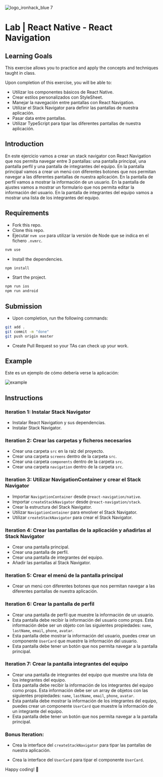 ![logo_ironhack_blue 7](https://user-images.githubusercontent.com/23629340/40541063-a07a0a8a-601a-11e8-91b5-2f13e4e6b441.png)

# Lab | React Native - React Navigation

## Learning Goals

This exercise allows you to practice and apply the concepts and techniques taught in class.

Upon completion of this exercise, you will be able to:

- Utilizar los componentes básicos de React Native.
- Crear estilos personalizados con StyleSheet.
- Manejar la navegación entre pantallas con React Navigation.
- Utilizar el Stack Navigator para definir las pantallas de nuestra aplicación.
- Pasar data entre pantallas.
- Utilizar TypeScript para tipar las diferentes pantallas de nuestra aplicación.

## Introduction

En este ejercicio vamos a crear un stack navigator con React Navigation que nos permita navegar entre 3 pantallas: una pantalla principal, una pantalla perfil y una pantalla de integrantes del equipo. En la pantalla principal vamos a crear un menú con diferentes botones que nos permitan navegar a las diferentes pantallas de nuestra aplicación. En la pantalla de perfil vamos a mostrar la información de un usuario. En la pantalla de ajustes vamos a mostrar un formulario que nos permita editar la información del usuario. En la pantalla de integrantes del equipo vamos a mostrar una lista de los integrantes del equipo.

## Requirements

- Fork this repo.
- Clone this repo.
- Ejecutar `nvm use` para utilizar la versión de Node que se indica en el fichero `.nvmrc`.

```bash
nvm use
```

- Install the dependencies.

```bash
npm install
```

- Start the project.

```bash
npm run ios
npm run android
```

## Submission

- Upon completion, run the following commands:

```bash
git add .
git commit -m "done"
git push origin master
```

- Create Pull Request so your TAs can check up your work.

## Example

Este es un ejemplo de cómo debería verse la aplicación:

![example](./assets/Navigation.GIF)

## Instructions

### Iteration 1: Instalar Stack Navigator

- Instalar React Navigation y sus dependencias.
- Instalar Stack Navigator.

### Iteration 2: Crear las carpetas y ficheros necesarios

- Crear una carpeta `src` en la raíz del proyecto.
- Crear una carpeta `screens` dentro de la carpeta `src`.
- Crear una carpeta `components` dentro de la carpeta `src`.
- Crear una carpeta `navigation` dentro de la carpeta `src`.

### Iteration 3: Utilizar NavigationContainer y crear el Stack Navigator

- Importar `NavigationContainer` desde `@react-navigation/native`.
- Importar `createStackNavigator` desde `@react-navigation/stack`.
- Crear la estructura del Stack Navigator.
- Utilizar `NavigationContainer` para envolver el Stack Navigator.
- Utilizar `createStackNavigator` para crear el Stack Navigator.

### Iteration 4: Crear las pantallas de la aplicación y añadirlas al Stack Navigator

- Crear una pantalla principal.
- Crear una pantalla de perfil.
- Crear una pantalla de integrantes del equipo.
- Añadir las pantallas al Stack Navigator.

### Iteration 5: Crear el menú de la pantalla principal

- Crear un menú con diferentes botones que nos permitan navegar a las diferentes pantallas de nuestra aplicación.

### Iteration 6: Crear la pantalla de perfil

- Crear una pantalla de perfil que muestre la información de un usuario.
- Esta pantalla debe recibir la información del usuario como props. Esta información debe ser un objeto con las siguientes propiedades: `name`, `lastName`, `email`, `phone`, `avatar`.
- Esta pantalla debe mostrar la información del usuario, puedes crear un componente `UserCard` que muestre la información del usuario.
- Esta pantalla debe tener un botón que nos permita navegar a la pantalla principal.

### Iteration 7: Crear la pantalla integrantes del equipo

- Crear una pantalla de integrantes del equipo que muestre una lista de los integrantes del equipo.
- Esta pantalla debe recibir la información de los integrantes del equipo como props. Esta información debe ser un array de objetos con las siguientes propiedades: `name`, `lastName`, `email`, `phone`, `avatar`.
- Esta pantalla debe mostrar la información de los integrantes del equipo, puedes crear un componente `UserCard` que muestre la información de un integrante del equipo.
- Esta pantalla debe tener un botón que nos permita navegar a la pantalla principal.

### Bonus Iteration:

- Crea la interface del `createStackNavigator` para tipar las pantallas de nuestra aplicación.

- Crea la interface del `UserCard` para tipar el componente `UserCard`.

Happy coding! 💙

